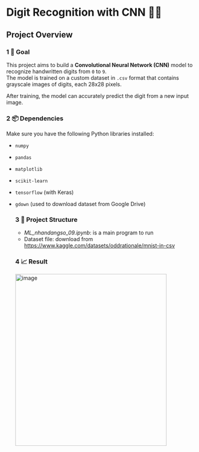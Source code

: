 # Digit Recognition with CNN 🧠🔢

## Project Overview

### 1 🎯 Goal
This project aims to build a **Convolutional Neural Network (CNN)** model to recognize handwritten digits from `0` to `9`.  
The model is trained on a custom dataset in `.csv` format that contains grayscale images of digits, each 28x28 pixels.

After training, the model can accurately predict the digit from a new input image.

### 2 📦 Dependencies
Make sure you have the following Python libraries installed:

- `numpy`
- `pandas`
- `matplotlib`
- `scikit-learn`
- `tensorflow` (with Keras)
- `gdown` (used to download dataset from Google Drive)

  ### 3 📁 Project Structure
  * *ML_nhandangso_09.ipynb*: is a main program to run
  * Dataset file: download from https://www.kaggle.com/datasets/oddrationale/mnist-in-csv
 
  ### 4 📈 Result
  <img width="401" height="455" alt="image" src="https://github.com/user-attachments/assets/e002e447-93f2-41fc-a8fd-1671a08d110b" />

  
